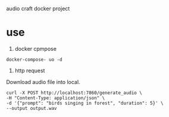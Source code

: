 audio craft docker project

# use
1. docker cpmpose
```
docker-compose- uo -d
```

1. http request

Download audio file into local.
```
curl -X POST http://localhost:7860/generate_audio \
-H "Content-Type: application/json" \
-d '{"prompt": "birds singing in forest", "duration": 5}' \
--output output.wav
```